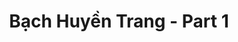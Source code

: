 ---
layout: album
resource: instagram
title: "Bạch Huyền Trang - Part 1"
description: "Instagram album of Bạch Huyền Trang, part 1.</br> Username: bachhuyentrang25"
active: gallery
album-title: "Bạch Huyền Trang"
images:
  - image_path: bachhuyentrang25/1/20201107_184016_123604912_206982720949955_1818028695175473272_n.jpg
  - image_path: bachhuyentrang25/1/20201107_184016_123655583_2796500140635966_3169323974880194933_n.jpg
  - image_path: bachhuyentrang25/1/20201107_184016_123692012_201396811389173_766001318310026558_n.jpg
  - image_path: bachhuyentrang25/1/20201107_184016_123934275_629692817724241_949967310936811746_n.jpg
  - image_path: bachhuyentrang25/1/20201215_204520_131362658_815919468973899_2588192991949649502_n.jpg
  - image_path: bachhuyentrang25/1/20201230_193516_133521589_1013807539118070_2152576394667912367_n.jpg
  - image_path: bachhuyentrang25/1/20210123_185650_141044653_448517183228355_147871074012443520_n.jpg
  - image_path: bachhuyentrang25/1/20210123_185650_141107872_227496739022004_7922385742156175640_n.jpg
  - image_path: bachhuyentrang25/1/20210123_185650_141337809_273987854070001_2801731776485834937_n.jpg
  - image_path: bachhuyentrang25/1/20210222_200818_152521673_455414382249828_613115766393230420_n.jpg
  - image_path: bachhuyentrang25/1/20210313_204649_160024540_1178980539185467_4760386840861212319_n.jpg
  - image_path: bachhuyentrang25/1/20210404_192354_168053537_486810899395639_2641461305287541745_n.jpg
  - image_path: bachhuyentrang25/1/20210404_192354_168400569_821853545093058_4180144398160026198_n.jpg
  - image_path: bachhuyentrang25/1/20210404_192354_168941930_1682491905292021_1949068389158901660_n.jpg
  - image_path: bachhuyentrang25/1/20210421_202156_175171553_1409481272754077_6936468662132672981_n.jpg
  - image_path: bachhuyentrang25/1/20210421_202156_175842036_243553437560161_5189876977327586154_n.jpg
  - image_path: bachhuyentrang25/1/20210421_202156_177023594_496384078382635_2732709292593724843_n.jpg
  - image_path: bachhuyentrang25/1/20210502_174725_179997869_753888378634231_2478162663609037149_n.jpg
  - image_path: bachhuyentrang25/1/20210502_174725_180083149_2841510559511704_4879263384981677887_n.jpg
  - image_path: bachhuyentrang25/1/20210502_174725_180252760_129967805848151_739965512237555145_n.jpg
  - image_path: bachhuyentrang25/1/20210902_191412_241019345_232867245436630_2575743783701185693_n.jpg
  - image_path: bachhuyentrang25/1/20211213_192657_266651941_633225001431902_1951878627875471726_n.jpg
  - image_path: bachhuyentrang25/1/20220115_192920_271881293_134221712397084_6462518496318812025_n.jpg
  - image_path: bachhuyentrang25/1/20220115_192920_271914447_624202711997602_4928000764477703475_n.jpg
  - image_path: bachhuyentrang25/1/20220202_211508_273161723_1097878037645030_6672222964605645704_n.jpg
---